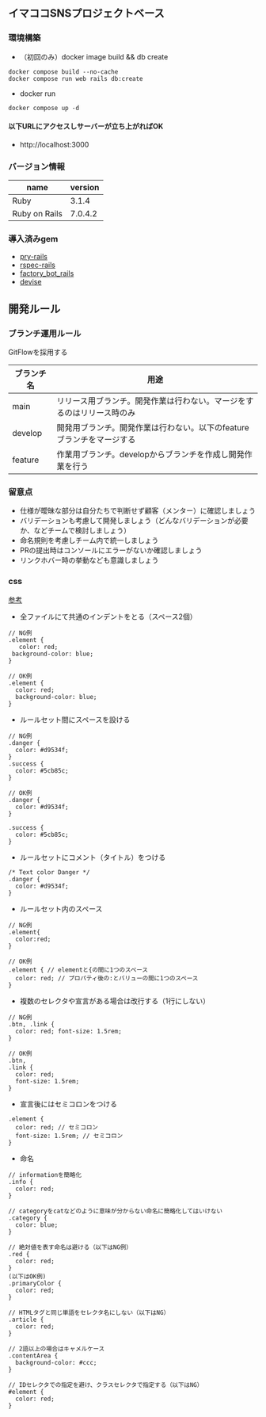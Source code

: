 ## イマココSNSプロジェクトベース

### 環境構築
- （初回のみ）docker image build && db create

```
docker compose build --no-cache
docker compose run web rails db:create
```

- docker run

```
docker compose up -d
```

#### 以下URLにアクセスしサーバーが立ち上がればOK

- http://localhost:3000

### バージョン情報

name|version
--|--
Ruby | 3.1.4
Ruby on Rails | 7.0.4.2

### 導入済みgem

- [pry-rails](https://github.com/pry/pry-rails)
- [rspec-rails](https://github.com/rspec/rspec-rails)
- [factory_bot_rails](https://github.com/thoughtbot/factory_bot_rails)
- [devise](https://github.com/heartcombo/devise#getting-started)

## 開発ルール

### ブランチ運用ルール

GitFlowを採用する

| ブランチ名 | 用途 |
| ---- | ---- |
| main | リリース用ブランチ。開発作業は行わない。マージをするのはリリース時のみ |
| develop | 開発用ブランチ。開発作業は行わない。以下のfeatureブランチをマージする |
| feature | 作業用ブランチ。developからブランチを作成し開発作業を行う |

### 留意点

- 仕様が曖昧な部分は自分たちで判断せず顧客（メンター）に確認しましょう
- バリデーションも考慮して開発しましょう（どんなバリデーションが必要か、などチームで検討しましょう）
- 命名規則を考慮しチーム内で統一しましょう
- PRの提出時はコンソールにエラーがないか確認しましょう
- リンクホバー時の挙動なども意識しましょう

### css

[参考](https://qiita.com/oreo/items/33da466480b2653bd5af)

- 全ファイルにて共通のインデントをとる（スペース2個）
```
// NG例
.element {
   color: red;
 background-color: blue;
}

// OK例
.element {
  color: red;
  background-color: blue;
}
```

- ルールセット間にスペースを設ける
```
// NG例
.danger {
  color: #d9534f;
}
.success {
  color: #5cb85c;
}

// OK例
.danger {
  color: #d9534f;
}

.success {
  color: #5cb85c;
}
```

- ルールセットにコメント（タイトル）をつける
```
/* Text color Danger */
.danger {
  color: #d9534f;
}
```

- ルールセット内のスペース
```
// NG例
.element{
  color:red;
}

// OK例
.element { // elementと{の間に1つのスペース
  color: red; // プロパティ後の:とバリューの間に1つのスペース
}
```

- 複数のセレクタや宣言がある場合は改行する（1行にしない）
```
// NG例
.btn, .link {
  color: red; font-size: 1.5rem;
}

// OK例
.btn,
.link {
  color: red;
  font-size: 1.5rem;
}
```

- 宣言後にはセミコロンをつける
```
.element {
  color: red; // セミコロン
  font-size: 1.5rem; // セミコロン
}
```

- 命名
```
// informationを簡略化
.info {
  color: red;
}

// categoryをcatなどのように意味が分からない命名に簡略化してはいけない
.category {
  color: blue;
}

// 絶対値を表す命名は避ける（以下はNG例）
.red {
  color: red;
}
(以下はOK例)
.primaryColor {
  color: red;
}

// HTMLタグと同じ単語をセレクタ名にしない（以下はNG）
.article {
  color: red;
}

// 2語以上の場合はキャメルケース
.contentArea {
  background-color: #ccc;
}

// IDセレクタでの指定を避け、クラスセレクタで指定する（以下はNG）
#element {
  color: red;
}
```
